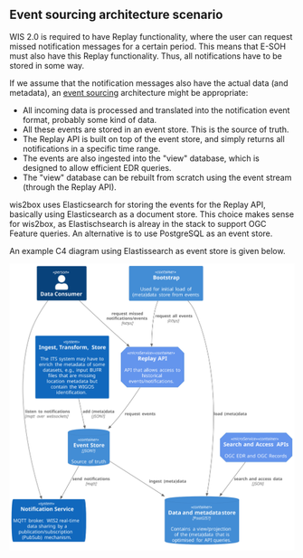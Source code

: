## Event sourcing architecture scenario

WIS 2.0 is required to have Replay functionality, where the user can request missed notification messages
for a certain period. This means that E-SOH must also have this Replay functionality.
Thus, all notifications have to be stored in some way.

If we assume that the notification messages also have the actual data (and metadata),
an [event sourcing](https://www.martinfowler.com/eaaDev/EventSourcing.html) architecture might be appropriate:

- All incoming data is processed and translated into the notification event format, probably some kind of data.
- All these events are stored in an event store. This is the source of truth.
- The Replay API is built on top of the event store, and simply returns all notifications in a specific time range.
- The events are also ingested into the "view" database, which is designed to allow efficient EDR queries.
- The "view" database can be rebuilt from scratch using the event stream (through the Replay API).

wis2box uses Elasticsearch for storing the events for the Replay API, basically using Elasticsearch
as a document store. This choice makes sense for wis2box, as Elastischsearch is alreay in the stack to
support OGC Feature queries. An alternative is to use PostgreSQL as an event store.

An example C4 diagram using Elastissearch as event store is given below.

![](poc-experiments/event-streaming/c4_container_data_store.svg) 

[//]: # (![]&#40;c4-container-data-store.png&#41; )
